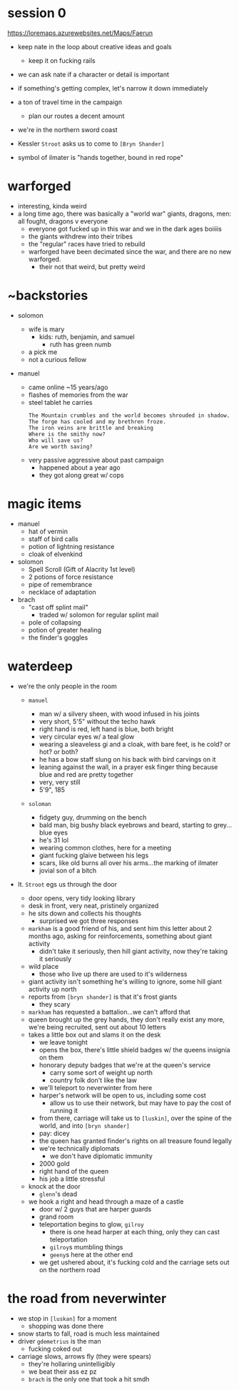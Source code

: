 # session 0
https://loremaps.azurewebsites.net/Maps/Faerun

- keep nate in the loop about creative ideas and goals
    - keep it on fucking rails

- we can ask nate if a character or detail is important

- if something's getting complex, let's narrow it down immediately

- a ton of travel time in the campaign
    - plan our routes a decent amount

- we're in the northern sword coast

- Kessler `Stroot` asks us to come to `[Bryn Shander]`

- symbol of ilmater is "hands together, bound in red rope"

# warforged
- interesting, kinda weird
- a long time ago, there was basically a "world war" giants, dragons, men: all fought, dragons v everyone
    - everyone got fucked up in this war and we in the dark ages boiiiis
    - the giants withdrew into their tribes
    - the "regular" races have tried to rebuild
    - warforged have been decimated since the war, and there are no new warforged. 
        - their not that weird, but pretty weird

# ~backstories
- solomon
    - wife is mary
        - kids: ruth, benjamin, and samuel
            - ruth has green numb
    - a pick me
    - not a curious fellow

- manuel
    - came online ~15 years/ago
    - flashes of memories from the war
    - steel tablet he carries
        ```
        The Mountain crumbles and the world becomes shrouded in shadow.
        The forge has cooled and my brethren froze.
        The iron veins are brittle and breaking
        Where is the smithy now?
        Who will save us? 
        Are we worth saving?
        ```
    - very passive aggressive about past campaign
        - happened about a year ago
        - they got along great w/ cops


# magic items
- manuel
    - hat of vermin
    - staff of bird calls
    - potion of lightning resistance
    - cloak of elvenkind
- solomon
    - Spell Scroll (Gift of Alacrity 1st level)
    - 2 potions of force resistance
    - pipe of remembrance
    - necklace of adaptation
- brach
    - "cast off splint mail"
        - traded w/ solomon for regular splint mail
    - pole of collapsing
    - potion of greater healing
    - the finder's goggles


# waterdeep
- we're the only people in the room
    - `manuel`
        - man w/ a silvery sheen, with wood infused in his joints
        - very short, 5'5" without the techo hawk
        - right hand is red, left hand is blue, both bright
        - very circular eyes w/ a teal glow
        - wearing a sleaveless gi and a cloak, with bare feet, is he cold? or hot? or both?
        - he has a bow staff slung on his back with bird carvings on it
        - leaning against the wall, in a prayer esk finger thing because blue and red are pretty together
        - very, very still
        - 5'9", 185

    - `soloman`
        - fidgety guy, drumming on the bench
        - bald man, big bushy black eyebrows and beard, starting to grey... blue eyes
        - he's 31 lol
        - wearing common clothes, here for a meeting
        - giant fucking glaive between his legs
        - scars, like old burns all over his arms...the marking of ilmater
        - jovial son of a bitch

- lt. `Stroot` egs us through the door
    - door opens, very tidy looking library
    - desk in front, very neat, pristinely organized
    - he sits down and collects his thoughts
        - surprised we got three responses
    - `markham` is a good friend of his, and sent him this letter about 2 months ago, asking for reinforcements, something about giant activity
        - didn't take it seriously, then hill giant activity, now they're taking it seriously
    - wild place
        - those who live up there are used to it's wilderness
    - giant activity isn't something he's willing to ignore, some hill giant activity up north
    - reports from `[bryn shander]` is that it's frost giants
        - they scary
    - `markham` has requested a battalion...we can't afford that
    - queen brought up the grey hands, they don't really exist any more, we're being recruited, sent out about 10 letters
    - takes a little box out and slams it on the desk
        - we leave tonight
        - opens the box, there's little shield badges w/ the queens insignia on them
        - honorary deputy badges that we're at the queen's service
            - carry some sort of weight up north
            - country folk don't like the law
        - we'll teleport to neverwinter from here
        - harper's network will be open to us, including some cost
            - allow us to use their network, but may have to pay the cost of running it
        - from there, carriage will take us to `[luskin]`, over the spine of the world, and into `[bryn shander]`
        - pay: dicey
        - the queen has granted finder's rights on all treasure found legally
        - we're technically diplomats
            - we don't have diplomatic immunity
        - 2000 gold
        - right hand of the queen
        - his job a little stressful
    - knock at the door
        - `glenn`'s dead
    - we hook a right and head through a maze of a castle
        - door w/ 2 guys that are harper guards
        - grand room 
        - teleportation begins to glow, `gilroy`
            - there is one head harper at each thing, only they can cast teleportation
            - `gilroy`s mumbling things
            - `geeny`s here at the other end
        - we get ushered about, it's fucking cold and the carriage sets out on the northern road

# the road from neverwinter
- we stop in `[luskan]` for a moment
    - shopping was done there
- snow starts to fall, road is much less maintained
- driver `gdemetrius` is the man
    - fucking coked out
- carriage slows, arrows fly (they were spears)
    - they're hollaring unintelligibly
    - we beat their ass ez pz
    - `brach` is the only one that took a hit smdh

